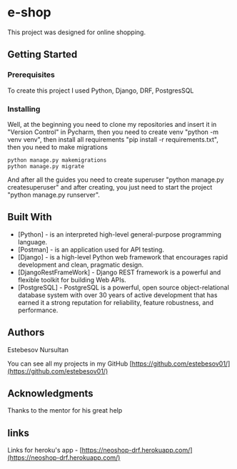 # e-shop

This project was designed for online shopping.

## Getting Started



### Prerequisites	

To create this project I used Python, Django, DRF, PostgresSQL

### Installing

Well, at the beginning you need to clone my repositories and insert it in "Version Control" in Pycharm, then you need to create venv "python -m venv venv", then install all requirements "pip install -r requirements.txt", then you need to make migrations
```
python manage.py makemigrations
python manage.py migrate
```
And after all the guides you need to create superuser "python manage.py createsuperuser" and after creating, you just need to start the project "python manage.py runserver".

## Built With

* [Python] - is an interpreted high-level general-purpose programming language.
* [Postman] - is an application used for API testing.
* [Django] - is a high-level Python web framework that encourages rapid development and clean, pragmatic design.
* [DjangoRestFrameWork] - Django REST framework is a powerful and flexible toolkit for building Web APIs.
* [PostgreSQL] - PostgreSQL is a powerful, open source object-relational database system with over 30 years of active development that has earned it a strong reputation for reliability, feature robustness, and performance.

## Authors

Estebesov Nursultan

You can see all my projects in my GitHub [https://github.com/estebesov01/](https://github.com/estebesov01/)


## Acknowledgments

Thanks to the mentor for his great help

## links

Links for heroku's app - [https://neoshop-drf.herokuapp.com/](https://neoshop-drf.herokuapp.com/)

